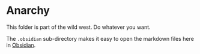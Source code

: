 # Anarchy

This folder is part of the wild west. Do whatever you want. 

The `.obsidian` sub-directory makes it easy to open the markdown files here in [Obsidian](https://obsidian.md).